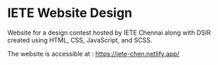 # IETE Website Design

Website for a design contest hosted by IETE Chennai along with DSIR created using HTML, CSS, JavaScript, and SCSS.

The website is accessible at : https://iete-chen.netlify.app/

